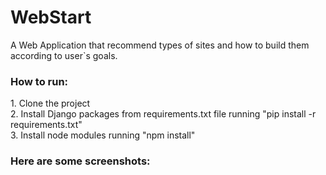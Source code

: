 # WebStart
A Web Application that recommend types of sites and how to build them according to user`s goals.

<h3>How to run:</h3>
1. Clone the project </br>
2. Install Django packages from requirements.txt file running "pip install -r requirements.txt" </br>
3. Install node modules running "npm install" </br>

<h3>Here are some screenshots:</h3>

